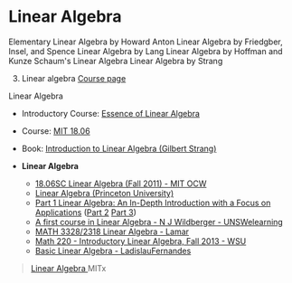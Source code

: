 # Linear Algebra

Elementary Linear Algebra by Howard Anton
Linear Algebra by Friedgber, Insel, and Spence
Linear Algebra by Lang
Linear Algebra by Hoffman and Kunze
Schaum's Linear Algebra
Linear Algebra by Strang

3. Linear algebra [Course page](https://ocw.mit.edu/courses/mathematics/18-06-linear-algebra-spring-2010/)

Linear Algebra
- Introductory Course: [Essence of Linear Algebra](https://www.youtube.com/playlist?list=PLZHQObOWTQDPD3MizzM2xVFitgF8hE_ab)
- Course: [MIT 18.06](https://ocw.mit.edu/courses/mathematics/18-06-linear-algebra-spring-2010/video-lectures/)
- Book: [Introduction to Linear Algebra (Gilbert Strang)](https://www.amazon.com/Introduction-Linear-Algebra-Gilbert-Strang/dp/0980232775/) 


- **Linear Algebra**
  - [18.06SC	Linear Algebra (Fall 2011) - MIT OCW](https://ocw.mit.edu/courses/mathematics/18-06sc-linear-algebra-fall-2011/)
  - [Linear Algebra (Princeton University)](https://www.youtube.com/playlist?list=PLGqzsq0erqU7w7ZrTZ-pWWk4-AOkiGEGp)
  - [Part 1 Linear Algebra: An In-Depth Introduction with a Focus on Applications](https://www.youtube.com/playlist?list=PLlXfTHzgMRUKXD88IdzS14F4NxAZudSmv) ([Part 2](https://www.youtube.com/playlist?list=PLlXfTHzgMRULWJYthculb2QWEiZOkwTSU) [Part 3](https://www.youtube.com/playlist?list=PLlXfTHzgMRUIqYrutsFXCOmiqKUgOgGJ5))
  - [A first course in Linear Algebra - N J Wildberger - UNSWelearning](https://www.youtube.com/course?list=EC44B6B54CBF6A72DF)
  - [MATH 3328/2318 Linear Algebra - Lamar](http://www.math.lamar.edu/faculty/maesumi/LinearAlgebra.html)
  - [Math 220 - Introductory Linear Algebra, Fall 2013 - WSU](http://www.math.wsu.edu/faculty/bkrishna/FilesMath220/F13/LecNotes/welcome.html)
  - [Basic Linear Algebra - LadislauFernandes](https://www.youtube.com/playlist?list=PLWbnIo7XnOkz1hBLdv_0LwcdwUjvoZL5s)
      
>[Linear Algebra ](https://ocw.mit.edu/courses/mathematics/18-06-linear-algebra-spring-2010/) MITx



